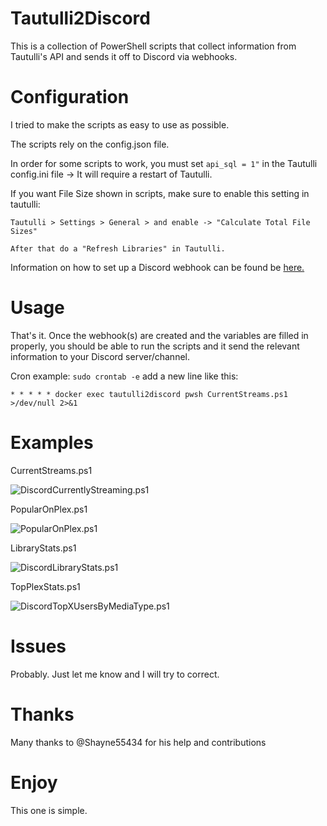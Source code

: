 # Tautulli2Discord
This is a collection of PowerShell scripts that collect information from Tautulli's API and sends it off to Discord via webhooks.

# Configuration
I tried to make the scripts as easy to use as possible.

The scripts rely on the config.json file.

In order for some scripts to work, you must set `api_sql = 1"` in the Tautulli config.ini file -> It will require a restart of Tautulli.

If you want File Size shown in scripts, make sure to enable this setting in tautulli:
```
Tautulli > Settings > General > and enable -> "Calculate Total File Sizes"

After that do a "Refresh Libraries" in Tautulli.
```


Information on how to set up a Discord webhook can be found be [here.](https://support.discord.com/hc/en-us/articles/228383668-Intro-to-Webhooks)

# Usage
That's it. Once the webhook(s) are created and the variables are filled in properly, you should be able to run the scripts and it send the relevant information to your Discord server/channel.

Cron example:
```sudo crontab -e```
add a new line like this:

```# Current Streams
* * * * * docker exec tautulli2discord pwsh CurrentStreams.ps1 >/dev/null 2>&1
```

# Examples
CurrentStreams.ps1

![DiscordCurrentlyStreaming.ps1](https://i.imgur.com/pDA3Tvs.png)

PopularOnPlex.ps1

![PopularOnPlex.ps1](https://i.imgur.com/MpEhVWJ.png)

LibraryStats.ps1

![DiscordLibraryStats.ps1](https://i.imgur.com/ghONij6.png)


TopPlexStats.ps1

![DiscordTopXUsersByMediaType.ps1](https://i.imgur.com/0SNBXA9.png)

# Issues
Probably. Just let me know and I will try to correct.

# Thanks
Many thanks to @Shayne55434 for his help and contributions

# Enjoy
This one is simple.
